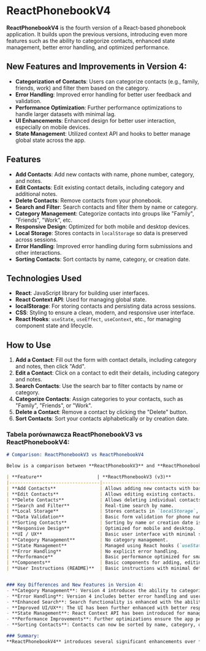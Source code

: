 # ReactPhonebookV4

**ReactPhonebookV4** is the fourth version of a React-based phonebook application. It builds upon the previous versions, introducing even more features such as the ability to categorize contacts, enhanced state management, better error handling, and optimized performance.

## New Features and Improvements in Version 4:
- **Categorization of Contacts**: Users can categorize contacts (e.g., family, friends, work) and filter them based on the category.
- **Error Handling**: Improved error handling for better user feedback and validation.
- **Performance Optimization**: Further performance optimizations to handle larger datasets with minimal lag.
- **UI Enhancements**: Enhanced design for better user interaction, especially on mobile devices.
- **State Management**: Utilized context API and hooks to better manage global state across the app.

## Features
- **Add Contacts**: Add new contacts with name, phone number, category, and notes.
- **Edit Contacts**: Edit existing contact details, including category and additional notes.
- **Delete Contacts**: Remove contacts from your phonebook.
- **Search and Filter**: Search contacts and filter them by name or category.
- **Category Management**: Categorize contacts into groups like "Family", "Friends", "Work", etc.
- **Responsive Design**: Optimized for both mobile and desktop devices.
- **Local Storage**: Stores contacts in `localStorage` so data is preserved across sessions.
- **Error Handling**: Improved error handling during form submissions and other interactions.
- **Sorting Contacts**: Sort contacts by name, category, or creation date.

## Technologies Used
- **React**: JavaScript library for building user interfaces.
- **React Context API**: Used for managing global state.
- **localStorage**: For storing contacts and persisting data across sessions.
- **CSS**: Styling to ensure a clean, modern, and responsive user interface.
- **React Hooks**: `useState`, `useEffect`, `useContext`, etc., for managing component state and lifecycle.

## How to Use

1. **Add a Contact**: Fill out the form with contact details, including category and notes, then click "Add".
2. **Edit a Contact**: Click on a contact to edit their details, including category and notes.
3. **Search Contacts**: Use the search bar to filter contacts by name or category.
4. **Categorize Contacts**: Assign categories to your contacts, such as "Family", "Friends", or "Work".
5. **Delete a Contact**: Remove a contact by clicking the "Delete" button.
6. **Sort Contacts**: Sort your contacts alphabetically or by creation date.

### Tabela porównawcza **ReactPhonebookV3** vs **ReactPhonebookV4**:

```markdown
# Comparison: ReactPhonebookV3 vs ReactPhonebookV4

Below is a comparison between **ReactPhonebookV3** and **ReactPhonebookV4**, highlighting the key differences and new features introduced in version 4.

| **Feature**                    | **ReactPhonebookV3 (v3)**                                      | **ReactPhonebookV4 (v4)**                                           |
|---------------------------------|---------------------------------------------------------------|---------------------------------------------------------------------|
| **Add Contacts**                | Allows adding new contacts with basic details.                | Same functionality with the addition of a category and notes field. |
| **Edit Contacts**               | Allows editing existing contacts.                             | Same functionality, but with the ability to edit categories and notes. |
| **Delete Contacts**             | Allows deleting individual contacts.                          | Same functionality with improved UI for deleting contacts.          |
| **Search and Filter**           | Real-time search by name.                                    | Enhanced search functionality with the ability to filter by category as well. |
| **Local Storage**               | Stores contacts in `localStorage`, persisting data.           | Same functionality, but performance and handling have been optimized. |
| **Data Validation**             | Basic form validation for phone number format.                | Improved validation for phone number, name, category, and other fields. |
| **Sorting Contacts**            | Sorting by name or creation date is not available.            | Sorting by name, category, or creation date.                        |
| **Responsive Design**           | Optimized for mobile and desktop.                             | Improved responsiveness with design enhancements for all devices.   |
| **UI / UX**                     | Basic user interface with minimal styling.                    | Enhanced UI with modern design, dynamic forms, and better feedback. |
| **Category Management**         | No category management.                                      | Ability to categorize contacts into groups like "Family", "Work", etc. |
| **State Management**            | Managed using React hooks (`useState`, `useEffect`) and props. | Utilizes React Context API for global state management.             |
| **Error Handling**              | No explicit error handling.                                  | Enhanced error handling for user actions (e.g., form submission).  |
| **Performance**                 | Basic performance optimized for small datasets.              | Optimized for larger datasets and complex state management.        |
| **Components**                  | Basic components for adding, editing, and displaying contacts. | More modular components, including categorization and improved state management. |
| **User Instructions (README)**  | Basic instructions with minimal details.                      | More detailed README, with step-by-step usage and new features explained. |


### Key Differences and New Features in Version 4:
- **Category Management**: Version 4 introduces the ability to categorize contacts (e.g., Family, Friends, Work), which can be used to filter and organize your contacts.
- **Error Handling**: Version 4 includes better error handling and user feedback when adding or editing contacts.
- **Enhanced Search**: Search functionality is enhanced with the ability to filter contacts by name or category.
- **Improved UI/UX**: The UI has been further enhanced with better responsiveness and a modern design for improved user interaction.
- **State Management**: React Context API has been introduced for managing global state across the app, allowing for better performance and scalability.
- **Performance Improvements**: Further optimizations ensure the app performs well with large datasets, minimizing lag.
- **Sorting Contacts**: Contacts can now be sorted by name, category, or creation date for easier management.

### Summary:
**ReactPhonebookV4** introduces several significant enhancements over **ReactPhonebookV3**, including category management, improved error handling, enhanced UI, and better performance. The use of React Context API for global state management and new features like contact sorting and categorization make this version even more powerful and user-friendly.

